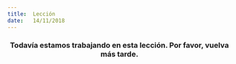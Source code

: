 ```yaml
---
title:  Lección
date:   14/11/2018
---
```


### <center>Todavía estamos trabajando en esta lección. Por favor, vuelva más tarde.</center>